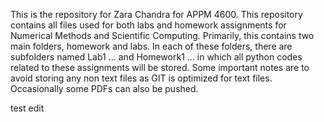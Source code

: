 This is the repository for Zara Chandra for APPM 4600. This repository contains all files used for both labs and homework assignments for Numerical Methods and Scientific Computing. Primarily, this contains two main folders, homework and labs. In each of these folders, there are subfolders named Lab1 ... and Homework1 ... in which all python codes related to these assignments will be stored. Some important notes are to avoid storing any non text files as GIT is optimized for text files. Occasionally some PDFs can also be pushed.

test edit